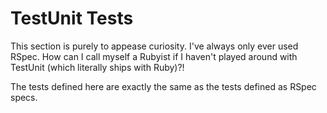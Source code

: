 # TestUnit Tests

This section is purely to appease curiosity.
I've always only ever used RSpec.
How can I call myself a Rubyist if I haven't played around with TestUnit (which literally ships with Ruby)?!

The tests defined here are exactly the same as the tests defined as RSpec specs.
